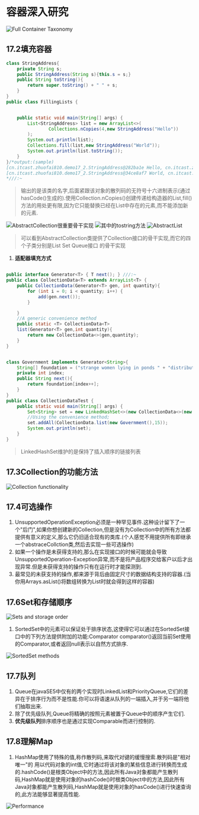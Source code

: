 # 容器深入研究

![Full Container Taxonomy](../notepicture/day811-Containers-Taxonomy.png)

## 17.2填充容器

```java
class StringAddress{
    private String s;
    public StringAddress(String s){this.s = s;}
    public String toString(){
        return super.toString() + " " + s;
    }
}
public class FillingLists {


    public static void main(String[] args) {
        List<StringAddress> list = new ArrayList<>(
                Collections.nCopies(4,new StringAddress("Hello"))
        );
        System.out.println(list);
        Collections.fill(list,new StringAddress("World"));
        System.out.println(list.toString());
    }
}/*output:(sample)
[cn.itcast.zhuofai810.demo17_2.StringAddress@282ba1e Hello, cn.itcast.zhuofai810.demo17_2.StringAddress@282ba1e Hello, cn.itcast.zhuofai810.demo17_2.StringAddress@282ba1e Hello, cn.itcast.zhuofai810.demo17_2.StringAddress@282ba1e Hello]
[cn.itcast.zhuofai810.demo17_2.StringAddress@34ce8af7 World, cn.itcast.zhuofai810.demo17_2.StringAddress@34ce8af7 World, cn.itcast.zhuofai810.demo17_2.StringAddress@34ce8af7 World, cn.itcast.zhuofai810.demo17_2.StringAddress@34ce8af7 World]
*///:~
```

>输出的是该类的名字,后面紧跟该对象的散列码的无符号十六进制表示(通过hasCode()生成的).使用Collection.nCopies()创建传递给构造器的List,fill()方法的用处更有限,因为它只能替换已经在List中存在的元素,而不能添加新的元素.

![AbstractCollection很重要骨干实现](../notepicture/day811-AbstractCollection.png)
![其中的tostring方法](../notepicture/day811-AbstractCollection-toString.png)
![AbstractList](../notepicture/day811-AbstractList.png)

>可以看到AbstractCollection类提供了Collection接口的骨干实现,而它的四个子类分别是List Set Queue接口 的骨干实现

1. **适配器填充方式**

```java

public interface Generator<T> { T next(); } ///:~
public class CollectionData<T> extends ArrayList<T> {
    public CollectionData(Generator<T> gen, int quantity){
        for (int i = 0; i < quantity; i++) {
            add(gen.next());
        }

    }
    //A generic convenience method
    public static <T> CollectionData<T>
    list(Generator<T> gen,int quantity){
        return new CollectionData<>(gen,quantity);
    }
}


class Government implements Generator<String>{
    String[] foundation = ("strange women lying in ponds " + "distributing swords is no basis for a system of "+"government").split(" ");
    private int index;
    public String next(){
        return foundation[index++];
    }
}
public class CollectionDataTest {
    public static void main(String[] args) {
        Set<String> set = new LinkedHashSet<>(new CollectionData<>(new Government(),15));
        //Using the convenience method;
        set.addAll(CollectionData.list(new Government(),15));
        System.out.println(set);
    }
}
```

>LinkedHashSet维护的是保持了插入顺序的链接列表

## 17.3Collection的功能方法

![Collection functionality](../notepicture/day811-Collectionfunctionality.png)

## 17.4可选操作

1. UnsupportedOperationException必须是一种罕见事件.这种设计留下了一个"后门",如果你想创建新的Collection,但是没有为Collection中的所有方法都提供有意义的定义,那么它仍旧适合现有的类库.(个人感觉不用提供所有即继承一个abstraceCollction类,然后去实现一些可选操作)
2. 如果一个操作是未获得支持的,那么在实现接口的时候可能就会导致UnsupportedOperation-Exception异常,而不是将产品程序交给客户以后才出现异常.但是未获得支持的操作只有在运行时才能探测到.
3. 最常见的未获支持的操作,都来源于背后由固定尺寸的数据结构支持的容器.(当你用Arrays.asList()将数组转换为List时就会得到这样的容器)

## 17.6Set和存储顺序

![Sets and storage order ](../notepicture/day811-SetOrder.png)

1. SortedSet中的元素可以保证处于排序状态,这使得它可以通过在SortedSet接口中的下列方法提供附加的功能:Comparator comparator()返回当前Set使用的Comparator,或者返回null表示以自然方式排序.

![SortedSet methods](../notepicture/day811-Sorted-methods.png)

## 17.7队列

1. Queue在javaSE5中仅有的两个实现时LinkedList和PriorityQueue,它们的差异在于排序行为而不是性能.你可以将语速从队列的一端插入,并于另一端将他们抽取出来.
2. 除了优先级队列,Queue将精确的按照元素被置于Queue中的顺序产生它们.
3. **优先级队列**排序顺序也是通过实现Comparable而进行控制的.

## 17.8理解Map

1. HashMap使用了特殊的值,称作散列码,来取代对键的缓慢搜索.散列码是"相对唯一"的 用以代码对象的int值,它时通过将该对象的某些信息进行转换而生成的.hashCode()是根类Object中的方法,因此所有Java对象都能产生散列码,HashMap就是使用对象的hashCode()时根类Object中的方法,因此所有Java对象都能产生散列码,HashMap就是使用对象的hasCode()进行快速查询的,此方法能够显著提高性能.

![Performance ](../notepicture/day811-Map-Performance.png)
